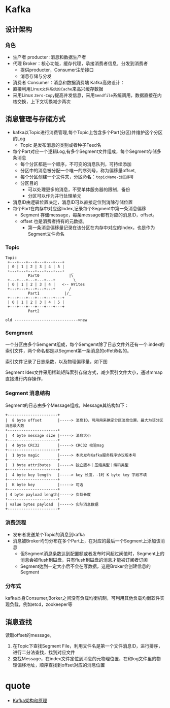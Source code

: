 # Kafka

## 设计架构
### 角色
- 生产者 producter :消息和数据生产者
- 代理 Broker：核心功能，缓存代理，承接消费者信息，分发到消费者
  - 提供producter，Consumer注册接口
  - 消息存储与分发
- 消费者 Consumer：消息和数据消费端
Kafka高效设计：
- 直接利用Linux`文件系统的Cache`来高兴缓存数据
- 采用Linux `Zero-Copy`提高并发信息，采用`Sendfile`系统调用，数据直接在内核交换，上下文切换减少两次

## 消息管理与存储方式
- kafka以Topic进行消费管理,每个Topic上包含多个Part(分区)并维护这个分区的Log
  - Topic 是发布消息的类别或者种子Feed名
- 每个Part对应一个逻辑Log,有多个Segment文件组成，每个Segment存储多条消息
  - 每个分区都是一个顺序，不可变的消息队列，可持续添加
  - 分区中的消息被分配一个唯一的序列号，称为偏移量offset,
  - 每个分区创建一个文件夹，分区命名：`topicName-分区序号`
  - 分区目的
    - 可以处理更多的消息，不受单体服务器的限制，备份
    - 分区可以作为并行处理单元
- 消息ID由逻辑位置决定，消息ID可以直接定位到消除存储位置
- 每个Part在内存中对应这Index,记录每个Segment中第一条消息偏移
  - Segment 存储message，每条message都有对应的消息ID，offset。
  - offset 也是消费者持有的元数据。
    - 第一条消息偏移量记录在该分区在内存中对应的Index，也是作为Segment文件命名

### Topic
```
Topic
 +---+---+---+---+---+---+
 | 0 | 1 | 2 | 3 | 4 | 5 |
 +---+---+---+---+---+---+   _
          Part0             |\
 +---+---+---+---+---+        \
 | 0 | 1 | 2 | 3 | 4 |   <-- Writes
 +---+---+---+---+---+      /
          Part1           |/_
 +---+---+---+---+---+---+ 
 | 0 | 1 | 2 | 3 | 4 | 5 |
 +---+---+---+---+---+---+
          Part2

old ---------------------------->new
```

### Semgment
一个分区由多个Semgemt组成，每个Semgemt除了日志文件外还有一个.index的索引文件，两个命名都是以Segment第一条消息的offet命名的。

索引文件记录了日志条数，以及物理偏移量，如下图

Segment Idex文件采用稀疏矩阵索引存储方式，减少索引文件大小，通过mmap直接进行内存操作，

### Segment 消息结构
Segment的日志由多个Message组成，Message其结构如下：
```
+----------------------+
|  8 byte offset       |-----> 消息ID，可用用来确定分区消息位置，最大为该分区消息最大数
+----------------------+
|  4 byte message size |-----> 消息大小
+----------------------+
|  4 byte CRC32        |-----> CRC32 校验msg
+----------------------+
|  1 byte magic        |-----> 本次发布Kafka服务程序协议版本号
+----------------------+
|  1 byte attributes   |-----> 独立版本｜压缩类型｜编码类型
+----------------------+
|  4 byte key length   |-----> key 长度，-1时 K byte key 字段不填
+----------------------+
|  K byte key          |-----> 可选
+----------------------+
| 4 byte payload length|-----> 负载长度
+----------------------+
| value bytes payload  |-----> 实际消息数据
+----------------------+
```
### 消费流程
- 发布者发送某个Topic的消息到kafka
- 消息被Broker均匀分布在多个Part上，在对应的最后一个Segment上添加该消息
  - 但Segment消息条数达到配置额或者发布时间超过阀值时，Segment上的消息会被flush到磁盘，只有flush到磁盘的消息才能被订阅者订阅
  - Segment达到一定大小后不会在写数据，这是Broker会创建信息的Segment

### 分布式
kafka本身Consumer,Borker之间没有负载均衡机制，可利用其他负载均衡软件实现负载，例如etcd，zookeeper等

## 消息查找
读取offset的message,
1. 在Topic下查找Segment File，利用文件名是第一个文件消息ID，进行排序，进行二分法查找，找到对应文件
2. 查找Message，在index文件定位到消息的元物理位置，在和log文件里的物理偏移地址，顺序查找到offset对应的消息位置
# quote
- [Kafka架构和原理](https://www.cnblogs.com/jixp/p/9778937.html)